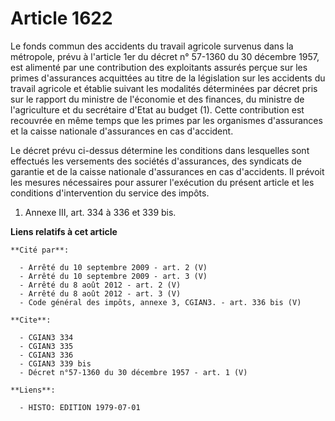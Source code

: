 # Article 1622

Le fonds commun des accidents du travail agricole survenus dans la métropole, prévu à l'article 1er du décret n° 57-1360 du
30 décembre 1957, est alimenté par une contribution des exploitants assurés perçue sur les primes d'assurances acquittées au
titre de la législation sur les accidents du travail agricole et établie suivant les modalités déterminées par décret pris
sur le rapport du ministre de l'économie et des finances, du ministre de l'agriculture et du secrétaire d'Etat au budget (1).
Cette contribution est recouvrée en même temps que les primes par les organismes d'assurances et la caisse nationale
d'assurances en cas d'accident.

Le décret prévu ci-dessus détermine les conditions dans lesquelles sont effectués les versements des sociétés d'assurances,
des syndicats de garantie et de la caisse nationale d'assurances en cas d'accidents. Il prévoit les mesures nécessaires pour
assurer l'exécution du présent article et les conditions d'intervention du service des impôts.

1)  Annexe III, art. 334 à 336 et 339 bis.

**Liens relatifs à cet article**

	**Cité par**:

	  - Arrêté du 10 septembre 2009 - art. 2 (V)
	  - Arrêté du 10 septembre 2009 - art. 3 (V)
	  - Arrêté du 8 août 2012 - art. 2 (V)
	  - Arrêté du 8 août 2012 - art. 3 (V)
	  - Code général des impôts, annexe 3, CGIAN3. - art. 336 bis (V)

	**Cite**:

	  - CGIAN3 334
	  - CGIAN3 335
	  - CGIAN3 336
	  - CGIAN3 339 bis
	  - Décret n°57-1360 du 30 décembre 1957 - art. 1 (V)

	**Liens**:

	  - HISTO: EDITION 1979-07-01
